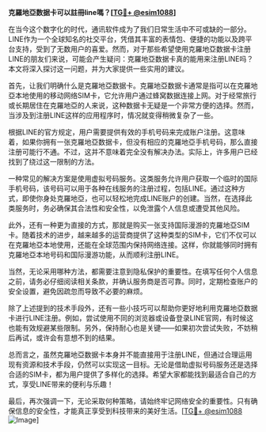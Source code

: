 **克羅地亞数据卡可以註冊line嗎？[[TG💪+ @esim1088](https://t.me/s/esim1088)]**

在当今这个数字化的时代，通讯软件成为了我们日常生活中不可或缺的一部分。LINE作为一个全球知名的社交平台，凭借其丰富的表情包、便捷的功能以及跨平台支持，受到了无数用户的喜爱。然而，对于那些希望使用克羅地亞数据卡注册LINE的朋友们来说，可能会产生疑问：克羅地亞数据卡真的能用来注册LINE吗？本文将深入探讨这一问题，并为大家提供一些实用的建议。

首先，让我们明确什么是克羅地亞数据卡。克羅地亞数据卡通常是指可以在克羅地亞本地使用的移动网络SIM卡，它允许用户通过蜂窝数据连接上网。对于经常旅行或长期居住在克羅地亞的人来说，这种数据卡无疑是一个非常方便的选择。然而，当涉及到注册LINE这样的应用程序时，情况就变得稍微复杂了一些。

根据LINE的官方规定，用户需要提供有效的手机号码来完成账户注册。这意味着，如果你拥有一张克羅地亞数据卡，但没有相应的克羅地亞手机号码，那么直接注册可能行不通。不过，这并不意味着完全没有解决办法。实际上，许多用户已经找到了绕过这一限制的方法。

一种常见的解决方案是使用虚拟号码服务。这类服务允许用户获取一个临时的国际手机号码，该号码可以用于各种在线服务的注册过程，包括LINE。通过这种方式，即使你身处克羅地亞，也可以轻松地完成LINE账户的创建。当然，在选择此类服务时，务必确保其合法性和安全性，以免泄露个人信息或遭受其他风险。

此外，还有一种更为直接的方式，那就是购买一张支持国际漫游的克羅地亞SIM卡。随着技术的进步，越来越多的运营商提供了这种类型的SIM卡，它们不仅可以在克羅地亞本地使用，还能在全球范围内保持网络连接。这样，你就能够同时拥有克羅地亞本地号码和国际漫游功能，从而顺利注册LINE。

当然，无论采用哪种方法，都需要注意到隐私保护的重要性。在填写任何个人信息之前，请务必仔细阅读相关条款，并确认服务商是否可靠。同时，定期检查账户的安全设置，避免因疏忽而导致不必要的麻烦。

除了上述提到的技术手段外，还有一些小技巧可以帮助你更好地利用克羅地亞数据卡进行LINE注册。例如，尝试使用不同的浏览器或设备登录LINE官网，有时候这也能有效规避某些限制。另外，保持耐心也是关键——如果初次尝试失败，不妨稍后再试，或许会有意想不到的结果。

总而言之，虽然克羅地亞数据卡本身并不能直接用于注册LINE，但通过合理运用现有资源和技术手段，仍然可以实现这一目标。无论是借助虚拟号码服务还是选择合适的SIM卡，都为用户提供了多样化的选择。希望大家都能找到最适合自己的方式，享受LINE带来的便利与乐趣！

最后，再次强调一下，无论采取何种策略，请始终牢记网络安全的重要性。只有确保信息的安全性，才能真正享受到科技带来的美好生活。[[TG💪+ @esim1088](https://t.me/s/esim1088) ![Image](https://i.postimg.cc/4NQfJmqS/Snipaste-2025-05-13-00-14-12.png)]